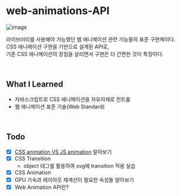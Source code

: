 # web-animations-API
![image](https://github.com/user-attachments/assets/e791df51-588a-4327-a2a5-a7207351933f)
<br>

라이브러리를 사용해야 가능했던 웹 애니메이션 관련 기능들의 표준 구현체이다.<br>
CSS 애니메이션 구현을 기반으로 설계된 API로,<br>기존 CSS 애니메이션의 장점을 살리면서 구현은 더 간편한 것이 특징이다.

<br>

## What I Learned
- 자바스크립트로 CSS 애니메이션을 자유자재로 컨트롤<br>
- 웹 애니메이션 표준 기술(Web Standard)

<br>

## Todo
- [x] [CSS animation VS JS animation](https://github.com/twilight92/web-animations-API/wiki/CSS-%EC%95%A0%EB%8B%88%EB%A9%94%EC%9D%B4%EC%85%98%EA%B3%BC-JS-%EC%95%A0%EB%8B%88%EB%A9%94%EC%9D%B4%EC%85%98) 알아보기
- [x] CSS Transition
  - object 태그를 활용하여 svg에 transition 적용 실습
- [x] CSS Animation
- [x] GPU 가속과 레이아웃 재계산이 필요한 속성들 알아보기
- [x] Web Animation API란?
